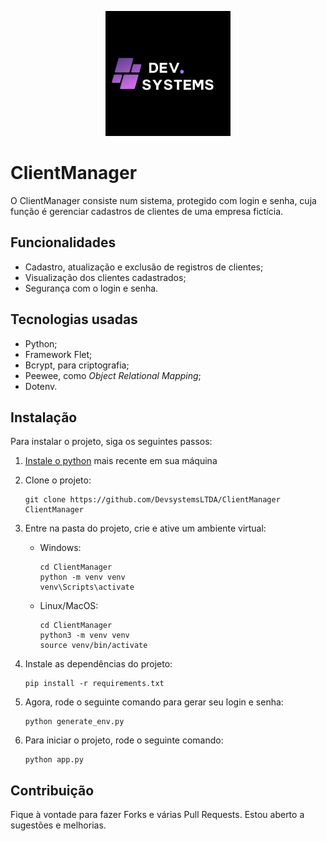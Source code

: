 <p align="center">
    <img src="/assets/img/logo.png" alt="Logo" width=200 height=200>
</p>

# ClientManager

O ClientManager consiste num sistema, protegido com login e senha, cuja função é gerenciar cadastros de clientes de uma empresa fictícia.

## Funcionalidades

- Cadastro, atualização e exclusão de registros de clientes;
- Visualização dos clientes cadastrados;
- Segurança com o login e senha.

## Tecnologias usadas

- Python;
- Framework Flet;
- Bcrypt, para criptografia;
- Peewee, como *Object Relational Mapping*;
- Dotenv.

## Instalação

Para instalar o projeto, siga os seguintes passos:

1. [Instale o python](https://www.python.org/downloads/) mais recente em sua máquina
2. Clone o projeto:

    ```
    git clone https://github.com/DevsystemsLTDA/ClientManager ClientManager
    ```

3. Entre na pasta do projeto, crie e ative um ambiente virtual:

    - Windows:

        ```
        cd ClientManager
        python -m venv venv
        venv\Scripts\activate
        ```

    - Linux/MacOS:

        ```
        cd ClientManager
        python3 -m venv venv
        source venv/bin/activate
        ```

4. Instale as dependências do projeto:

    ```
    pip install -r requirements.txt
    ```

5. Agora, rode o seguinte comando para gerar seu login e senha:

    ```
    python generate_env.py
    ```

6. Para iniciar o projeto, rode o seguinte comando:

    ```
    python app.py
    ```

## Contribuição

Fique à vontade para fazer Forks e várias Pull Requests. Estou aberto a sugestões e melhorias.